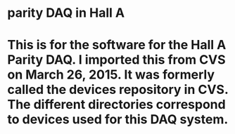 # parity DAQ in Hall A
# This is for the software for the Hall A Parity DAQ. I imported this from CVS on March 26, 2015. It was formerly called the devices repository in CVS. The different directories correspond to devices used for this DAQ system.
